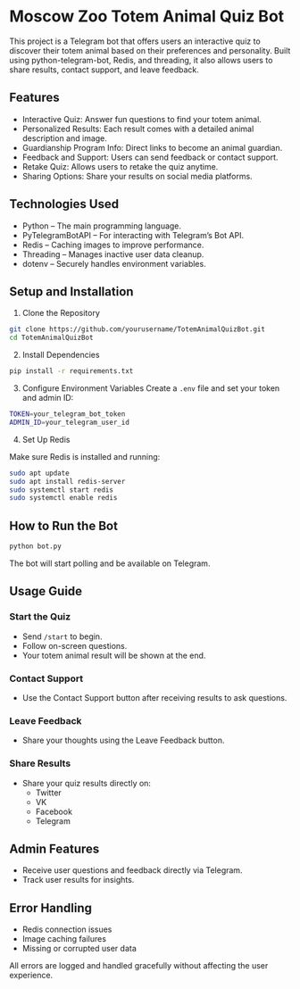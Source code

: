 # Moscow Zoo Totem Animal Quiz Bot

This project is a Telegram bot that offers users an interactive quiz to discover their totem animal based on their preferences and personality. Built using python-telegram-bot, Redis, and threading, it also allows users to share results, contact support, and leave feedback.

## Features
- Interactive Quiz: Answer fun questions to find your totem animal.
- Personalized Results: Each result comes with a detailed animal description and image.
- Guardianship Program Info: Direct links to become an animal guardian.
- Feedback and Support: Users can send feedback or contact support.
- Retake Quiz: Allows users to retake the quiz anytime.
- Sharing Options: Share your results on social media platforms.

## Technologies Used
- Python – The main programming language.
- PyTelegramBotAPI – For interacting with Telegram’s Bot API.
- Redis – Caching images to improve performance.
- Threading – Manages inactive user data cleanup.
- dotenv – Securely handles environment variables.

## Setup and Installation

1. Clone the Repository
```bash
git clone https://github.com/yourusername/TotemAnimalQuizBot.git
cd TotemAnimalQuizBot
```

2. Install Dependencies
```bash
pip install -r requirements.txt
```

3. Configure Environment Variables
Create a `.env` file and set your token and admin ID:
```bash
TOKEN=your_telegram_bot_token
ADMIN_ID=your_telegram_user_id
```

4. Set Up Redis

Make sure Redis is installed and running:
```bash
sudo apt update
sudo apt install redis-server
sudo systemctl start redis
sudo systemctl enable redis
```

## How to Run the Bot
```bash
python bot.py
```
The bot will start polling and be available on Telegram.

## Usage Guide

### Start the Quiz
- Send `/start` to begin.
- Follow on-screen questions.
- Your totem animal result will be shown at the end.

### Contact Support
- Use the Contact Support button after receiving results to ask questions.

### Leave Feedback
- Share your thoughts using the Leave Feedback button.

### Share Results
- Share your quiz results directly on:
    - Twitter
    - VK
    - Facebook
    - Telegram

## Admin Features
- Receive user questions and feedback directly via Telegram.
- Track user results for insights.

## Error Handling
- Redis connection issues
- Image caching failures
- Missing or corrupted user data

All errors are logged and handled gracefully without affecting the user experience.
